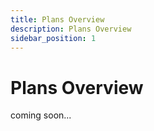```yaml
---
title: Plans Overview
description: Plans Overview
sidebar_position: 1
---
```


# Plans Overview

coming soon...
